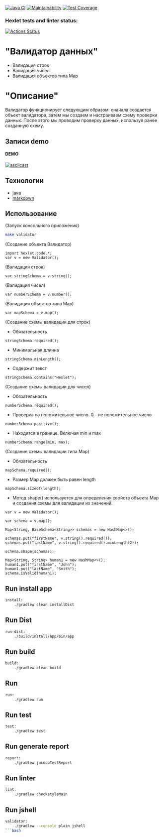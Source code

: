 [![Java CI](https://github.com/sshelyagovsky/java-project-78/actions/workflows/main.yml/badge.svg)](https://github.com/sshelyagovsky/java-project-78/actions/workflows/main.yml)
[![Maintainability](https://api.codeclimate.com/v1/badges/59f48ede5cb93c0cb0df/maintainability)](https://codeclimate.com/github/sshelyagovsky/java-project-78/maintainability)
[![Test Coverage](https://api.codeclimate.com/v1/badges/59f48ede5cb93c0cb0df/test_coverage)](https://codeclimate.com/github/sshelyagovsky/java-project-78/test_coverage)
### Hexlet tests and linter status:
[![Actions Status](https://github.com/sshelyagovsky/java-project-78/actions/workflows/hexlet-check.yml/badge.svg)](https://github.com/sshelyagovsky/java-project-78/actions)

# "Валидатор данных"
- Валидация строк
- Валидация чисел
- Валидация объектов типа Map

# "Описание"
Валидатор функционирует следующим образом: сначала создается объект валидатора, затем мы создаем и настраиваем схему проверки данных. 
После этого мы проводим проверку данных, используя ранее созданную схему.

## Записи demo

#### DEMO

[![asciicast](https://asciinema.org/a/gucbikbWpFfy3NhIsGoEX46Rg.svg)](https://asciinema.org/a/gucbikbWpFfy3NhIsGoEX46Rg)


## Технологии

- [java](https://dev.java/learn/)
- [markdown](https://www.markdownguide.org/)


## Использование

(Запуск консольного приложения)
```bash
make validator
```

(Создание объекта Валидатор)
```console
import hexlet.code.*;
var v = new Validator();
```

(Валидация строк)
```console
var stringSchema = v.string();
```

(Валидация чисел)
```console
var numberSchema = v.number();
```

(Валидация объектов типа Map)
```console
var mapSchema = v.map();
```

(Создание схемы валидации для строк)
- Обязательность
```console
stringSchema.required();
```
- Минимальная длинна
```console
stringSchema.minLength();
```
- Содержит текст
```console
stringSchema.contains("Hexlet");
```

(Создание схемы валидации для чисел)

- Обязательность
```console
numberSchema.required();
```

- Проверка на положительное число. 0 - не положительное число
```console
numberSchema.positive();
```

- Находится в границе. Включая min и max
```console
numberSchema.range(min, max);
```

(Создание схемы валидации типа Map)

- Обязательность
```console
mapSchema.required();
```

- Размер Map должен быть равен length

```console
mapSchema.sizeof(length);
```

- Метод shape() используется для определения свойств объекта Map и создания схемы для валидации их значений.
```console
var v = new Validator();

var schema = v.map();

Map<String, BaseSchema<String>> schemas = new HashMap<>();

schemas.put("firstName", v.string().required());
schemas.put("lastName", v.string().required().minLength(2));

schema.shape(schemas);

Map<String, String> human1 = new HashMap<>();
human1.put("firstName", "John");
human1.put("lastName", "Smith");
schema.isValid(human1);

```

## Run install app

```bash
install:
	./gradlew clean installDist
```

## Run Dist

```bash
run-dist:
	./build/install/app/bin/app
```

## Run build

```bash
build:
	./gradlew clean build
```

## Run

```bash
run:
	./gradlew run
```

## Run test

```bash
test:
	./gradlew test
```

## Run generate report

```bash
report:
	./gradlew jacocoTestReport
```

## Run linter

```bash
lint:
	./gradlew checkstyleMain
```

## Run jshell

```bash
validator:
	./gradlew --console plain jshell
```bash


